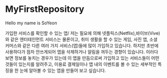 # MyFirstRepository

Hello my name is SoYeon

가입한 서비스를 확인할 수 있는 앱/
저는 필요에 의해  넷플릭스(Netflix),바이브(Vive)와 같은 엔터테인먼트 서비스는 물론이고, 취미 생활을 할 수 있는 게임, 사진 앱, 소셜 커머스와
같은 다른 여러 가지 서비스(앱)들에 많이 가입하고 있습니다.
하지만 초반에 사용하다가 점차 안쓰게되어 앱을 삭제하거나 알림을 꺼두는 경향이 있습니다. 이러다 보면 정보를 놓치는 경우가 있는데
이 앱을 만듬으로써 가입하고 있는 서비스들이 어떤 것들이 있는지를 알려주고, 이용료 결제일이나 앱 내의 이벤트를 볼 수 있는 세부적인 특징을 한 눈에 알아볼 수 있는 앱을 만들어 보고 싶습니다.

 
